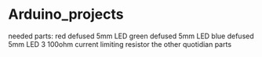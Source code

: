 # Arduino_projects

needed parts:
red defused 5mm LED
green defused 5mm LED
blue defused 5mm LED
3 100ohm current limiting resistor
the other quotidian parts